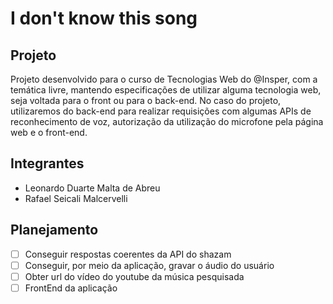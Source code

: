 # I don't know this song 
## Projeto
Projeto desenvolvido para o curso de Tecnologias Web do @Insper, com a temática livre, mantendo especificações de utilizar alguma tecnologia web, seja voltada para o front ou para o back-end. No caso do projeto, utilizaremos do back-end para realizar requisições com algumas APIs de reconhecimento de voz, autorização da utilização do microfone pela página web e o front-end.


## Integrantes
* Leonardo Duarte Malta de Abreu
* Rafael Seicali Malcervelli


## Planejamento 
- [ ] Conseguir respostas coerentes da API do shazam
- [ ] Conseguir, por meio da aplicação, gravar o áudio do usuário
- [ ] Obter url do vídeo do youtube da música pesquisada
- [ ] FrontEnd da aplicação
